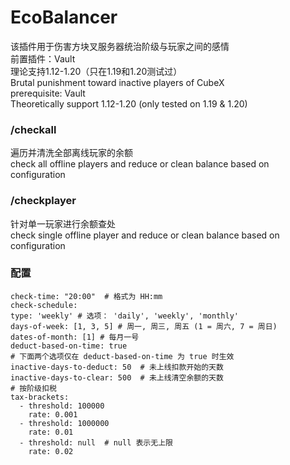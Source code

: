 # EcoBalancer
该插件用于伤害方块叉服务器统治阶级与玩家之间的感情<br>
前置插件：Vault<br>
理论支持1.12-1.20（只在1.19和1.20测试过）<br>
Brutal punishment toward inactive players of CubeX<br>
prerequisite: Vault<br>
Theoretically support 1.12-1.20 (only tested on 1.19 & 1.20)

### /checkall
遍历并清洗全部离线玩家的余额<br>
check all offline players and reduce or clean balance based on configuration

### /checkplayer <playername>
针对单一玩家进行余额查处<br>
check single offline player and reduce or clean balance based on configuration

### 配置
```
check-time: "20:00"  # 格式为 HH:mm
check-schedule:
type: 'weekly' # 选项： 'daily', 'weekly', 'monthly'
days-of-week: [1, 3, 5] # 周一, 周三, 周五 (1 = 周六, 7 = 周日)
dates-of-month: [1] # 每月一号
deduct-based-on-time: true
# 下面两个选项仅在 deduct-based-on-time 为 true 时生效
inactive-days-to-deduct: 50  # 未上线扣款开始的天数
inactive-days-to-clear: 500  # 未上线清空余额的天数
# 按阶级扣税
tax-brackets:
  - threshold: 100000
    rate: 0.001
  - threshold: 1000000
    rate: 0.01
  - threshold: null  # null 表示无上限
    rate: 0.02
```
